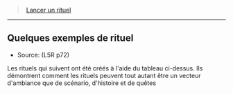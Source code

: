 ﻿---
!GenericItem
Id: l5r_rituals_hd.md#quelques-exemples-de-rituel
ParentLink: l5r_rituals_hd.md#lancer-un-rituel
Name: Quelques exemples de rituel
ParentName: Lancer un rituel
NameLevel: 2
Source: (L5R p72)
Attributes:
  Name: Quelques exemples de rituel
  Markdown: >+
    ## <!--Name-->Quelques exemples de rituel<!--/Name-->


    - Source: <!--Source-->(L5R p72)<!--/Source-->


    Les rituels qui suivent ont été créés à l'aide du tableau ci-dessus. Ils démontrent comment les rituels peuvent tout autant être un vecteur d'ambiance que de scénario, d'histoire et de quêtes

  Source: (L5R p72)
AttributesDictionary: >+
  Name: Quelques exemples de rituel

  Markdown: >+

    ## <!--Name-->Quelques exemples de rituel<!--/Name-->





    - Source: <!--Source-->(L5R p72)<!--/Source-->





    Les rituels qui suivent ont été créés à l'aide du tableau ci-dessus. Ils démontrent comment les rituels peuvent tout autant être un vecteur d'ambiance que de scénario, d'histoire et de quêtes



  Source: (L5R p72)

---
> [Lancer un rituel](hd_l5r_rituals.md)

---

## Quelques exemples de rituel

- Source: (L5R p72)

Les rituels qui suivent ont été créés à l'aide du tableau ci-dessus. Ils démontrent comment les rituels peuvent tout autant être un vecteur d'ambiance que de scénario, d'histoire et de quêtes

